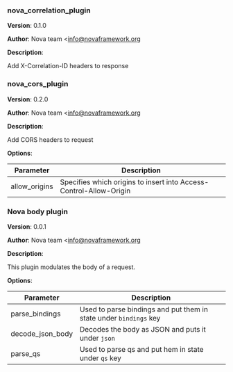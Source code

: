 ### nova_correlation_plugin
**Version**: 0.1.0

**Author**: Nova team <info@novaframework.org

**Description**:

Add X-Correlation-ID headers to response


### nova_cors_plugin
**Version**: 0.2.0

**Author**: Nova team <info@novaframework.org

**Description**:

Add CORS headers to request

**Options**:

| Parameter | Description |
| --- | --- |
| allow_origins | Specifies which origins to insert into Access-Control-Allow-Origin |


### Nova body plugin
**Version**: 0.0.1

**Author**: Nova team <info@novaframework.org

**Description**:

This plugin modulates the body of a request.

**Options**:

| Parameter | Description |
| --- | --- |
| parse_bindings | Used to parse bindings and put them in state under `bindings` key |
| decode_json_body | Decodes the body as JSON and puts it under `json` |
| parse_qs | Used to parse qs and put hem in state under `qs` key |


